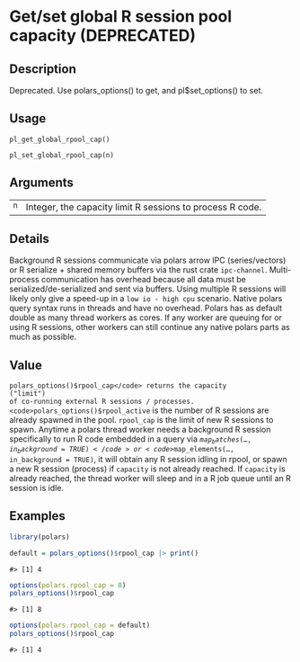 

# Get/set global R session pool capacity (DEPRECATED)

## Description

Deprecated. Use polars_options() to get, and pl$set_options() to set.

## Usage

<pre><code class='language-R'>pl_get_global_rpool_cap()

pl_set_global_rpool_cap(n)
</code></pre>

## Arguments

<table>
<tr>
<td style="white-space: nowrap; font-family: monospace; vertical-align: top">
<code id="n">n</code>
</td>
<td>
Integer, the capacity limit R sessions to process R code.
</td>
</tr>
</table>

## Details

Background R sessions communicate via polars arrow IPC (series/vectors)
or R serialize + shared memory buffers via the rust crate
<code>ipc-channel</code>. Multi-process communication has overhead
because all data must be serialized/de-serialized and sent via buffers.
Using multiple R sessions will likely only give a speed-up in a
<code style="white-space: pre;">low io - high cpu</code> scenario.
Native polars query syntax runs in threads and have no overhead. Polars
has as default double as many thread workers as cores. If any worker are
queuing for or using R sessions, other workers can still continue any
native polars parts as much as possible.

## Value

<code>polars_options()$rpool_cap</code> returns the capacity ("limit")
of co-running external R sessions / processes.
<code>polars_options()$rpool_active</code> is the number of R sessions
are already spawned in the pool. <code>rpool_cap</code> is the limit of
new R sessions to spawn. Anytime a polars thread worker needs a
background R session specifically to run R code embedded in a query via
<code>$map_batches(…, in_background = TRUE)</code> or
<code>$map_elements(…, in_background = TRUE)</code>, it will obtain any
R session idling in rpool, or spawn a new R session (process) if
<code>capacity</code> is not already reached. If <code>capacity</code>
is already reached, the thread worker will sleep and in a R job queue
until an R session is idle.

## Examples

``` r
library(polars)

default = polars_options()$rpool_cap |> print()
```

    #> [1] 4

``` r
options(polars.rpool_cap = 8)
polars_options()$rpool_cap
```

    #> [1] 8

``` r
options(polars.rpool_cap = default)
polars_options()$rpool_cap
```

    #> [1] 4
